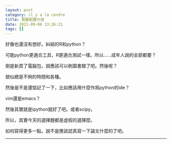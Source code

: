 ```yaml
---
layout: post
category: il y a là cendre
title: 需要配置什麼
date: 2021-09-08 13:26:21
tags: []
---
```


好像也還沒有想好。糾結的R和python？

可能python更適合工具，R更適合測試一樣。所以……成年人說的全部都要？

倒是新買了電腦包，說應該可以刷圖書館了吧。然後呢？

貌似總是不夠的時間和各種。

然後是不是還惦記了一下，比如應該用什麼作爲python的ide？

vim還是emacs？

然後其實就是ipython就好了吧。或者scipy。

所以，其實今天的選擇題都是虛假的選擇麼。

如何寫得更多一點。說不是應該認真寫一下論文什麼的了吧。



------





